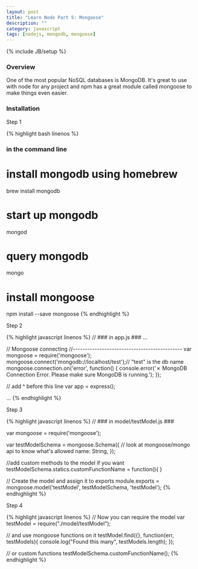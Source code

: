 ```yaml
---
layout: post
title: "Learn Node Part 5: Mongoose"
description: ""
category: javascript
tags: [nodejs, mongodb, mongoose]
---
```

{% include JB/setup %}

<!-- Overview -->
<h3>Overview</h3>

One of the most popular NoSQL databases is MongoDB. It's great to use with node for any project and npm has a great module called mongoose to make things even easier.

<h3>Installation</h3>

Step 1
<!-- Code _______________________________________-->
{% highlight bash linenos %}
### in the command line ###

# install mongodb using homebrew
brew install mongodb

# start up mongodb
mongod

# query mongodb
mongo

# install mongoose
npm install --save mongoose
{% endhighlight %}
<!-- /Code ^^^^^^^^^^^^^^^^^^^^^^^^^^^^^^^^^^^^^^-->

Step 2
<!-- Code _______________________________________-->
{% highlight javascript linenos %}
// ### in app.js ###
...

// Mongoose connecting
//---------------------------------------------
var mongoose = require('mongoose');
mongoose.connect('mongodb://localhost/test');// "test" is the db name
mongoose.connection.on('error', function() {
  console.error('✗ MongoDB Connection Error. Please make sure MongoDB is running.');
});

// add ^ before this line
var app = express();

...
{% endhighlight %}
<!-- /Code ^^^^^^^^^^^^^^^^^^^^^^^^^^^^^^^^^^^^^^-->

Step 3

<!-- Code _______________________________________-->
{% highlight javascript linenos %}
// ### in model/testModel.js ###

var mongoose = require('mongoose');

var testModelSchema = mongoose.Schema({
    // look at mongoose/mongo api to know what's allowed
    name: String,
});

//add custom methods to the model if you want
testModelSchema.statics.customFunctionName = function(){
}

// Create the model and assign it to exports
module.exports = mongoose.model('testModel', testModelSchema, 'testModel');
{% endhighlight %}
<!-- /Code ^^^^^^^^^^^^^^^^^^^^^^^^^^^^^^^^^^^^^^-->

Step 4

<!-- Code _______________________________________-->
{% highlight javascript linenos %}
// Now you can require the model
var testModel = require("./model/testModel");

// and use mongoose functions on it
testModel.find({}, function(err, testModels){
    console.log("Found this many", testModels.length);
});

// or custom functions
testModelSchema.customFunctionName();
{% endhighlight %}
<!-- /Code ^^^^^^^^^^^^^^^^^^^^^^^^^^^^^^^^^^^^^^-->